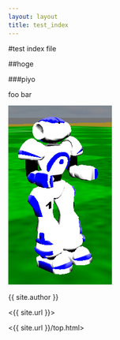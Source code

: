```yaml
---
layout: layout
title: test_index
---
```

#test index file

##hoge

###piyo

foo bar

![Alt text](/images/robot_stand.png "Optional title")

{{ site.author }}

<{{ site.url }}>

<{{ site.url }}/top.html>
